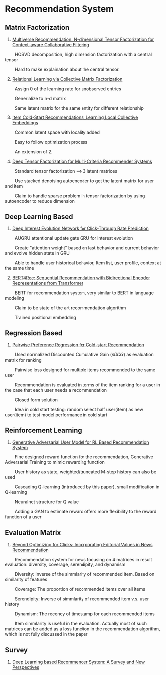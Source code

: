 # Recommendation System

## Matrix Factorization

1. [Multiverse Recommendation: N-dimensional Tensor Factorization for Context-aware Collaborative Filtering](https://xamat.github.io/pubs/karatzoglu-recsys-2010.pdf)

&nbsp; &nbsp; &nbsp; &nbsp; HOSVD decomposition, high dimension factorization with a central tensor

&nbsp; &nbsp; &nbsp; &nbsp; Hard to make explaination about the central tensor.

2. [Relational Learning via Collective Matrix Factorization](http://www.cs.cmu.edu/~ggordon/singh-gordon-kdd-factorization.pdf)

&nbsp; &nbsp; &nbsp; &nbsp; Assign 0 of the learning rate for unobserved entries
        
&nbsp; &nbsp; &nbsp; &nbsp; Generialize to n-d matrix
        
&nbsp; &nbsp; &nbsp; &nbsp; Same latent matrix for the same entity for different relationship
        
        
3. [Item Cold-Start Recommendations: Learning Local Collective Embeddings](http://web.media.mit.edu/~msaveski/assets/publications/2014_item_cold_start/paper.pdf)
        
&nbsp; &nbsp; &nbsp; &nbsp; Common latent space with locality added
        
&nbsp; &nbsp; &nbsp; &nbsp; Easy to follow optimization process

&nbsp; &nbsp; &nbsp; &nbsp; An extension of 2.

4. [Deep Tensor Factorization for Multi-Criteria Recommender Systems](https://ieeexplore.ieee.org/document/9005677)

&nbsp; &nbsp; &nbsp; &nbsp; Standard tensor factorization ==> 3 latent matrices  

&nbsp; &nbsp; &nbsp; &nbsp; Use stacked denoising autoencoder to get the latent matrix for user and item

&nbsp; &nbsp; &nbsp; &nbsp; Claim to handle sparse problem in tensor factorization by using autoencoder to reduce dimension


## Deep Learning Based

1. [Deep Interest Evolution Network for Click-Through Rate Prediction](https://arxiv.org/pdf/1809.03672.pdf)

&nbsp; &nbsp; &nbsp; &nbsp; AUGRU attentional update gate GRU for interest evolution

&nbsp; &nbsp; &nbsp; &nbsp; Create "attention weight" based on last behavior and current behavior and evolve hidden state in GRU

&nbsp; &nbsp; &nbsp; &nbsp; Able to handle user historical behavior, Item list, user profile, context at the same time

2. [BERT4Rec: Sequential Recommendation with Bidirectional
Encoder Representations from Transformer](https://arxiv.org/pdf/1904.06690.pdf)

&nbsp; &nbsp; &nbsp; &nbsp; BERT for recommendation system, very similar to BERT in language modeling 

&nbsp; &nbsp; &nbsp; &nbsp; Claim to be state of the art recommendation algorithm 

&nbsp; &nbsp; &nbsp; &nbsp; Trained positional embedding


## Regression Based

1. [Pairwise Preference Regression for Cold-start Recommendation](http://citeseerx.ist.psu.edu/viewdoc/download?doi=10.1.1.211.9762&rep=rep1&type=pdf)

&nbsp; &nbsp; &nbsp; &nbsp; Used normalized Discounted Cumulative Gain (𝑛𝐷𝐶𝐺) as evaluation matrix for ranking

&nbsp; &nbsp; &nbsp; &nbsp; Pairwise loss designed for multiple items recommended to the same user

&nbsp; &nbsp; &nbsp; &nbsp; Recommendation is evaluated in terms of the item ranking for a user in the case that each user needs a recommendation

&nbsp; &nbsp; &nbsp; &nbsp; Closed form solution

&nbsp; &nbsp; &nbsp; &nbsp; Idea in cold start testing: random select half user(item) as new user(item) to test model performance in cold start

## Reinforcement Learning

1. [Generative Adversarial User Model for RL Based Recommendation System](https://arxiv.org/pdf/1812.10613v3.pdf)

&nbsp; &nbsp; &nbsp; &nbsp; Fine designed reward function for the recommendation, Generative Adversarial Training to mimic rewarding function

&nbsp; &nbsp; &nbsp; &nbsp; User history as state, weighted/truncated M-step history can also be used

&nbsp; &nbsp; &nbsp; &nbsp; Cascading Q-learning (introduced by this paper), small modification in Q-learning

&nbsp; &nbsp; &nbsp; &nbsp; Neuralnet structure for Q value

&nbsp; &nbsp; &nbsp; &nbsp; Adding a GAN to estimate reward offers more flexibility to the reward function of a user

## Evaluation Matrix

1. [Beyond Optimizing for Clicks: Incorporating Editorial Values in News Recommendation](https://arxiv.org/pdf/2004.09980.pdf)

&nbsp; &nbsp; &nbsp; &nbsp; Recommendation system for news focusing on 4 matrices in result evaluation: diversity, coverage, serendipity, and dynamism

&nbsp; &nbsp; &nbsp; &nbsp; Diversity: Inverse of the simmlarity of recommended item. Based on similarity of features

&nbsp; &nbsp; &nbsp; &nbsp; Coverage: The proportion of recommended items over all items

&nbsp; &nbsp; &nbsp; &nbsp; Serendipity: Inverse of simmlarity of recommended item v.s. user history

&nbsp; &nbsp; &nbsp; &nbsp; Dynamism: The recency of timestamp for each recommended items

&nbsp; &nbsp; &nbsp; &nbsp; Item simmlarity is useful in the evaluation. Actually most of such matrices can be added as a loss function in the recommendation algorithm, which is not fully discussed in the paper

## Survey

1. [Deep Learning based Recommender System: A Survey and New Perspectives](https://arxiv.org/pdf/1707.07435.pdf)




